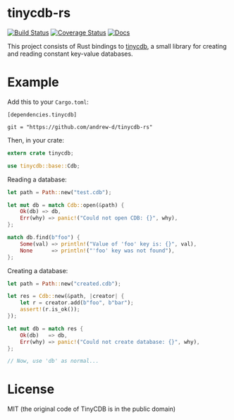 # tinycdb-rs

[![Build Status](https://travis-ci.org/andrew-d/tinycdb-rs.svg?branch=master)](https://travis-ci.org/andrew-d/tinycdb-rs) [![Coverage Status](https://coveralls.io/repos/andrew-d/tinycdb-rs/badge.svg?branch=master&service=github)](https://coveralls.io/github/andrew-d/tinycdb-rs?branch=master) [![Docs](https://img.shields.io/badge/docs-latest-blue.svg)](https://andrew-d.github.io/tinycdb-rs/tinycdb/index.html)

This project consists of Rust bindings to [tinycdb](http://www.corpit.ru/mjt/tinycdb.html),
a small library for creating and reading constant key-value databases.

# Example

Add this to your `Cargo.toml`:

```
[dependencies.tinycdb]

git = "https://github.com/andrew-d/tinycdb-rs"
```

Then, in your crate:

```rust
extern crate tinycdb;

use tinycdb::base::Cdb;
```

Reading a database:

```rust
let path = Path::new("test.cdb");

let mut db = match Cdb::open(&path) {
    Ok(db) => db,
    Err(why) => panic!("Could not open CDB: {}", why),
};

match db.find(b"foo") {
    Some(val) => println!("Value of 'foo' key is: {}", val),
    None      => println!("'foo' key was not found"),
};
```

Creating a database:

```rust
let path = Path::new("created.cdb");

let res = Cdb::new(&path, |creator| {
    let r = creator.add(b"foo", b"bar");
    assert!(r.is_ok());
});

let mut db = match res {
    Ok(db)   => db,
    Err(why) => panic!("Could not create database: {}", why),
};

// Now, use 'db' as normal...
```

# License

MIT (the original code of TinyCDB is in the public domain)
